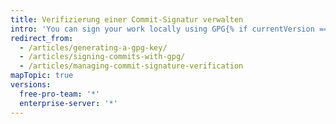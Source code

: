 ```yaml
---
title: Verifizierung einer Commit-Signatur verwalten
intro: 'You can sign your work locally using GPG{% if currentVersion == "free-pro-team@latest" or currentVersion ver_gt "enterprise-server@2.14" %} or S/MIME{% endif %}. {% data variables.product.product_name %} will verify these signatures so other people will know that your commits come from a trusted source.{% if currentVersion == "free-pro-team@latest" %} {% data variables.product.product_name %} will automatically sign commits you make using the {% data variables.product.product_name %} web interface.{% endif %}'
redirect_from:
  - /articles/generating-a-gpg-key/
  - /articles/signing-commits-with-gpg/
  - /articles/managing-commit-signature-verification
mapTopic: true
versions:
  free-pro-team: '*'
  enterprise-server: '*'
---
```


